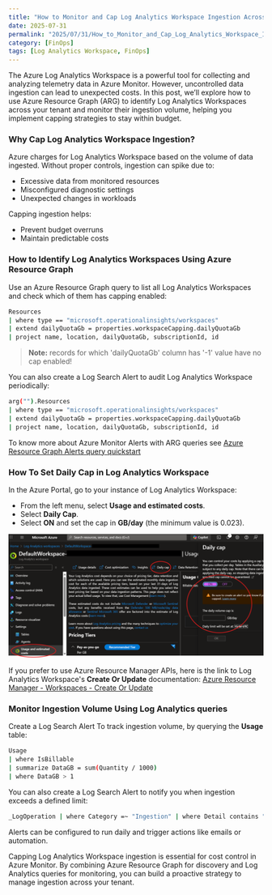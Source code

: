 ```yaml
---
title: "How to Monitor and Cap Log Analytics Workspace Ingestion Across Your Azure Tenant"
date: 2025-07-31
permalink: "2025/07/31/How_to_Monitor_and_Cap_Log_Analytics_Workspace_Ingestion.html/"
category: [FinOps]
tags: [Log Analytics Workspace, FinOps]
---
```

The Azure Log Analytics Workspace is a powerful tool for collecting and analyzing telemetry data in Azure Monitor. 
However, uncontrolled data ingestion can lead to unexpected costs. In this post, we’ll explore how to use Azure Resource Graph (ARG) to identify Log Analytics Workspaces across your tenant and monitor their ingestion volume, helping you implement capping strategies to stay within budget.

### Why Cap Log Analytics Workspace Ingestion?
Azure charges for Log Analytics Workspace based on the volume of data ingested. Without proper controls, ingestion can spike due to:
- Excessive data from monitored resources
- Misconfigured diagnostic settings
- Unexpected changes in workloads
  
Capping ingestion helps:
- Prevent budget overruns
- Maintain predictable costs

### How to Identify Log Analytics Workspaces Using Azure Resource Graph
Use an Azure Resource Graph query to list all Log Analytics Workspaces and check which of them has capping enabled:

```bash
Resources
| where type == "microsoft.operationalinsights/workspaces"
| extend dailyQuotaGb = properties.workspaceCapping.dailyQuotaGb
| project name, location, dailyQuotaGb, subscriptionId, id
```

> **Note:** records for which 'dailyQuotaGb' column has '-1' value have no cap enabled!

You can also create a Log Search Alert to audit Log Analytics Workspace periodically:

```bash
arg("").Resources
| where type == "microsoft.operationalinsights/workspaces"
| extend dailyQuotaGb = properties.workspaceCapping.dailyQuotaGb
| project name, location, dailyQuotaGb, subscriptionId, id
```

To know  more about Azure Monitor Alerts with ARG queries see [Azure Resource Graph Alerts query quickstart](https://learn.microsoft.com/en-us/azure/governance/resource-graph/alerts-query-quickstart?tabs=azure-resource-graph)

### How To Set Daily Cap in Log Analytics Workspace
In the Azure Portal, go to your instance of Log Analytics Workspace:
- From the left menu, select **Usage and estimated costs**.
- Select **Daily Cap**.
- Select **ON** and set the cap in **GB/day** (the minimum value is 0.023).

![plot](https://github.com/fabiocannas/fabiocannas.github.io/blob/main/_posts/2025-07-31-How_to_Monitor_and_Cap_Log_Analytics_Workspace_Ingestion/2025-07-31-How_to_Monitor_and_Cap_Log_Analytics_Workspace_Ingestion.png?raw=true)

If you prefer to use Azure Resource Manager APIs, here is the link to Log Analytics Workspace's **Create Or Update** documentation:
[Azure Resource Manager - Workspaces - Create Or Update](https://learn.microsoft.com/en-us/rest/api/loganalytics/workspaces/create-or-update?view=rest-loganalytics-2025-02-01)

### Monitor Ingestion Volume Using Log Analytics queries
Create a Log Search Alert To track ingestion volume, by querying the **Usage** table:
```bash
Usage
| where IsBillable
| summarize DataGB = sum(Quantity / 1000)
| where DataGB > 1
```

You can also create a Log Search Alert to notify you when ingestion exceeds a defined limit:
```bash
_LogOperation | where Category =~ "Ingestion" | where Detail contains "OverQuota"
```

Alerts can be configured to run daily and trigger actions like emails or automation.

Capping Log Analytics Workspace ingestion is essential for cost control in Azure Monitor. By combining Azure Resource Graph for discovery and Log Analytics queries for monitoring, you can build a proactive strategy to manage ingestion across your tenant.